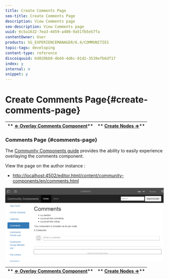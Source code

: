 ```yaml
---
title: Create Comments Page
seo-title: Create Comments Page
description: View Comments page
seo-description: View Comments page
uuid: 6c5a1632-7ea3-4459-a480-9a51fb5e57fa
contentOwner: User
products: SG_EXPERIENCEMANAGER/6.4/COMMUNITIES
topic-tags: developing
content-type: reference
discoiquuid: 6d020bb0-4bd4-4d6c-81d2-3539efb6df17
index: y
internal: n
snippet: y
---
```


# Create Comments Page{#create-comments-page}

| ** [⇐ Overlay Comments Component](../../communities/using/overlay-comments.md)** |** [Create Nodes ⇒](../../communities/using/overlay-create-nodes.md)** |
|---|---|

### Comments Page {#comments-page}

The [Community Components guide](../../communities/using/components-guide.md) provides the ability to easily experience overlaying the comments component.

View the page on the author instance :

* [http://localhost:4502/editor.html/content/community-components/en/comments.html](http://localhost:4502/editor.html/content/community-components/en/comments.html)

![](assets/chlimage_1-132.png)

| ** [⇐ Overlay Comments Component](../../communities/using/overlay-comments.md)** |** [Create Nodes ⇒](../../communities/using/overlay-create-nodes.md)** |
|---|---|

